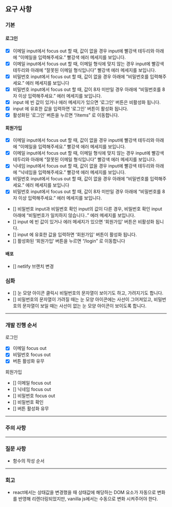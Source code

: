 ## 요구 사항

### 기본

#### 로그인

- [x] 이메일 input에서 focus out 할 때, 값이 없을 경우 input에 빨강색 테두리와 아래에 “이메일을 입력해주세요.” 빨강색 에러 메세지를 보입니다.
- [x] 이메일 input에서 focus out 할 때, 이메일 형식에 맞지 않는 경우 input에 빨강색 테두리와 아래에 “잘못된 이메일 형식입니다” 빨강색 에러 메세지를 보입니다.
- [x] 비밀번호 input에서 focus out 할 때, 값이 없을 경우 아래에 “비밀번호를 입력해주세요.” 에러 메세지를 보입니다
- [x] 비밀번호 input에서 focus out 할 때, 값이 8자 미만일 경우 아래에 “비밀번호를 8자 이상 입력해주세요.” 에러 메세지를 보입니다.
- [x] input 에 빈 값이 있거나 에러 메세지가 있으면 ‘로그인’ 버튼은 비활성화 됩니다.
- [x] input 에 유효한 값을 입력하면 ‘로그인' 버튼이 활성화 됩니다.
- [x] 활성화된 ‘로그인’ 버튼을 누르면 “/items” 로 이동합니다.

#### 회원가입

- [x] 이메일 input에서 focus out 할 때, 값이 없을 경우 input에 빨강색 테두리와 아래에 “이메일을 입력해주세요.” 빨강색 에러 메세지를 보입니다.
- [x] 이메일 input에서 focus out 할 때, 이메일 형식에 맞지 않는 경우 input에 빨강색 테두리와 아래에 “잘못된 이메일 형식입니다” 빨강색 에러 메세지를 보입니다.
- [x] 닉네임 input에서 focus out 할 때, 값이 없을 경우 input에 빨강색 테두리와 아래에 “닉네임을 입력해주세요.” 빨강색 에러 메세지를 보입니다.
- [x] 비밀번호 input에서 focus out 할 때, 값이 없을 경우 아래에 “비밀번호를 입력해주세요.” 에러 메세지를 보입니다
- [x] 비밀번호 input에서 focus out 할 때, 값이 8자 미만일 경우 아래에 “비밀번호를 8자 이상 입력해주세요.” 에러 메세지를 보입니다.
- [] 비밀번호 input과 비밀번호 확인 input의 값이 다른 경우, 비밀번호 확인 input 아래에 “비밀번호가 일치하지 않습니다..” 에러 메세지를 보입니다.
- [] input 에 빈 값이 있거나 에러 메세지가 있으면 ‘회원가입’ 버튼은 비활성화 됩니다.
- [] input 에 유효한 값을 입력하면 ‘회원가입' 버튼이 활성화 됩니다.
- [] 활성화된 ‘회원가입’ 버튼을 누르면 “/login” 로 이동합니다

#### 배포

- [] netlify 브랜치 변경

### 심화

- [] 눈 모양 아이콘 클릭시 비밀번호의 문자열이 보이기도 하고, 가려지기도 합니다.
- [] 비밀번호의 문자열이 가려질 때는 눈 모양 아이콘에는 사선이 그어져있고, 비밀번호의 문자열이 보일 때는 사선이 없는 눈 모양 아이콘이 보이도록 합니다.

---

### 개발 진행 순서

로그인

- [x] 이메일 focus out
- [x] 비밀번호 focus out
- [x] 버튼 활성화 유무

회원가입

- [] 이메일 focus out
- [] 닉네임 focus out
- [] 비밀번호 focus out
- [] 비밀번호 확인
- [] 버튼 활성화 유무

---

### 주의 사항

---

### 질문 사항

- 함수의 작성 순서

---

### 회고

- react에서는 상태값을 변경했을 때 상태값에 해당하는 DOM 요소가 자동으로 변화를 반영해 리렌더링되었지만, vanilla js에서는 수동으로 변화 시켜주어야 한다.
